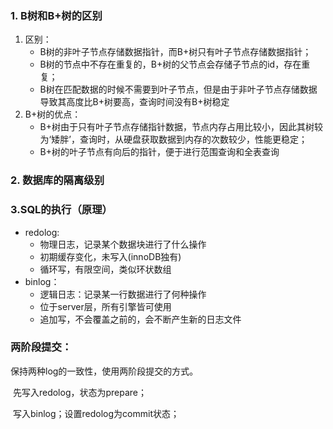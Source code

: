 ### 1. B树和B+树的区别
 1. 区别：
     - B树的非叶子节点存储数据指针，而B+树只有叶子节点存储数据指针；
     - B树的节点中不存在重复的，B+树的父节点会存储子节点的id，存在重复；
     - B树在匹配数据的时候不需要到叶子节点，但是由于非叶子节点存储数据导致其高度比B+树要高，查询时间没有B+树稳定
2.  B+树的优点：
    - B+树由于只有叶子节点存储指针数据，节点内存占用比较小，因此其树较为‘矮胖’，查询时，从硬盘获取数据到内存的次数较少，性能更稳定；
    - B+树的叶子节点有向后的指针，便于进行范围查询和全表查询

### 2. 数据库的隔离级别
### 3.SQL的执行（原理）

- redolog: 
  - 物理日志，记录某个数据块进行了什么操作
  - 初期缓存变化，未写入(innoDB独有)
  - 循环写，有限空间，类似环状数组
- binlog：
  - 逻辑日志：记录某一行数据进行了何种操作
  - 位于server层，所有引擎皆可使用
  - 追加写，不会覆盖之前的，会不断产生新的日志文件

### 两阶段提交：

保持两种log的一致性，使用两阶段提交的方式。

​	先写入redolog，状态为prepare；

​	写入binlog；设置redolog为commit状态；





